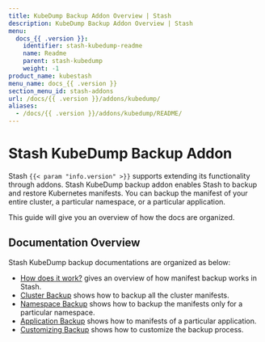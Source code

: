 ```yaml
---
title: KubeDump Backup Addon Overview | Stash
description: KubeDump Backup Addon Overview | Stash
menu:
  docs_{{ .version }}:
    identifier: stash-kubedump-readme
    name: Readme
    parent: stash-kubedump
    weight: -1
product_name: kubestash
menu_name: docs_{{ .version }}
section_menu_id: stash-addons
url: /docs/{{ .version }}/addons/kubedump/
aliases:
  - /docs/{{ .version }}/addons/kubedump/README/
---
```


# Stash KubeDump Backup Addon

Stash `{{< param "info.version" >}}` supports extending its functionality through addons. Stash KubeDump backup addon enables Stash to backup and restore Kubernetes manifests. You can backup the manifest of your entire cluster, a particular namespace, or a particular application.

This guide will give you an overview of how the docs are organized.

## Documentation Overview

Stash KubeDump backup documentations are organized as below:

- [How does it work?](/docs/guides/kubedump/overview/index.md) gives an overview of how manifest backup works in Stash.
- [Cluster Backup](/docs/addons/kubedump/cluster/index.md) shows how to backup all the cluster manifests.
- [Namespace Backup](/docs/addons/kubedump/namespace/index.md) shows how to backup the manifests only for a particular namespace.
- [Application Backup](/docs/guides/kubedump/application/index.md) shows how to manifests of a particular application.
- [Customizing Backup](/docs/addons/kubedump/customization/index.md) shows how to customize the backup process.
